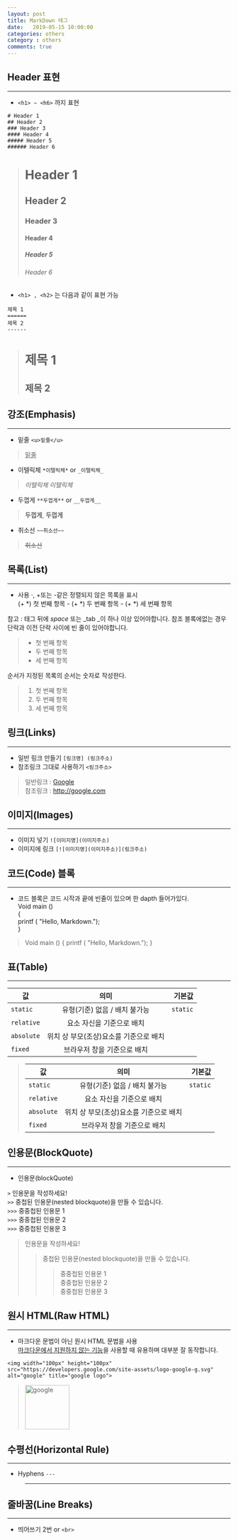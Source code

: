 ```yaml
---
layout: post
title: MarkDown 태그
date:   2019-05-15 10:00:00
categories: others
category : others
comments: true 
---
```


## Header 표현
---
* `<h1> ~ <h6>` 까지 표현

`# Header 1`  
`## Header 2`  
`### Header 3`  
`#### Header 4`  
`##### Header 5`  
`###### Header 6`  

> # Header 1
> ## Header 2
> ### Header 3
> #### Header 4
> ##### Header 5
> ###### Header 6

* `<h1> , <h2>` 는 다음과 같이 표현 가능

`제목 1`  
`======`  
`제목 2`  
`------`  

>제목 1
>======
>
>제목 2
>------

## 강조(Emphasis)
---
- 밑줄 `<u>밑줄</u>`  
> <u>밑줄</u>    
- 이텔릭체	`*이텔릭체*` or `_이텔릭체_`  
> *이텔릭체* _이텔릭체_    
- 두껍게 `**두껍게**` or `__두껍게__`  
> **두껍게**, __두껍게__    
- 취소선	`~~취소선~~`   
> ~~취소선~~

## 목록(List)
---

- 사용 ·, +또는 -같은 정렬되지 않은 목록을 표시  
(+ *) 첫 번째 항목 - (+ *) 두 번째 항목 - (+ *) 세 번째 항목  

참고 : 태그 뒤에 _space_ 또는 _tab _이 하나 이상 있어야합니다. 참조 블록에없는 경우 단락과 이전 단락 사이에 빈 줄이 있어야합니다.
  
> * 첫 번째 항목
> * 두 번째 항목
> * 세 번째 항목

순서가 지정된 목록의 순서는 숫자로 작성한다.  
> 1. 첫 번째 항목 
> 2. 두 번째 항목 
> 3. 세 번째 항목

  
## 링크(Links)
---
- 일반 링크 만들기	`[링크명] (링크주소)`  
- 참조링크 그대로 사용하기	`<링크주소>`  
> 일반링크 : [Google](http://google.com)  
> 참조링크 : <http://google.com>  

## 이미지(Images)
---
- 이미지 넣기	`![이미지명](이미지주소)`  
- 이미지에 링크	`[![이미지명](이미지주소)](링크주소)`

## 코드(Code) 블록	
---
- 코드 블록은 코드 시작과 끝에 빈줄이 있으며 한 dapth 들어가있다.  
Void main ()   
{  
	printf ( "Hello, Markdown.");   
}  

>	Void main () 
>	{ 
>		printf ( "Hello, Markdown."); 
>	}


## 표(Table)
---
| 값  | 의미  | 기본값 |  
|---|:---:|---:|  
|`static`  | 유형(기준) 없음 / 배치 불가능 |`static`|  
|`relative`| 요소 자신을 기준으로 배치 |  |  
|`absolute`| 위치 상 부모(조상)요소를 기준으로 배치 |  |  
|`fixed`   | 브라우저 창을 기준으로 배치 |  |  
  
  
> |  값  |  의미  |  기본값 |
> |---|:---:|---:|
> |  `static`  |  유형(기준) 없음 / 배치 불가능  |  `static`  |
> |  `relative`  |  요소 자신을 기준으로 배치  |    |
> |  `absolute`  |  위치 상 부모(조상)요소를 기준으로 배치 |    |
> |  `fixed`  |  브라우저 창을 기준으로 배치  |    |
  
  
## 인용문(BlockQuote)
---
- 인용문(blockQuote)  

`>` 인용문을 작성하세요!  
`>>` 중첩된 인용문(nested blockquote)을 만들 수 있습니다.  
`>>>` 중중첩된 인용문 1  
`>>>` 중중첩된 인용문 2  
`>>>` 중중첩된 인용문 3  

> 인용문을 작성하세요!  
>> 중첩된 인용문(nested blockquote)을 만들 수 있습니다.  
>>> 중중첩된 인용문 1  
>>> 중중첩된 인용문 2  
>>> 중중첩된 인용문 3  

## 원시 HTML(Raw HTML)	
---
- 마크다운 문법이 아닌 원시 HTML 문법을 사용  
<u>마크다운에서 지원하지 않는 기능</u>을 사용할 때 유용하며 대부분 잘 동작합니다.
~~~
<img width="100px" height="100px" src="https://developers.google.com/site-assets/logo-google-g.svg" alt="google" title="google logo">
~~~
> <img width="100px" height="100px" src="https://developers.google.com/site-assets/logo-google-g.svg" alt="google" title="google logo">

## 수평선(Horizontal Rule)
---
- Hyphens	`---`  
> ---

## 줄바꿈(Line Breaks)
---
- 띄어쓰기 2번 or `<br>`